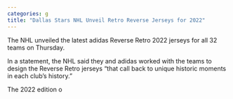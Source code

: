 ```yaml
---
categories: g
title: "Dallas Stars NHL Unveil Retro Reverse Jerseys for 2022"
---
```


The NHL unveiled the latest adidas Reverse Retro 2022 jerseys for all 32 teams on Thursday.



In a statement, the NHL said they and adidas worked with the teams to design the Reverse Retro jerseys &#8220;that call back to unique historic moments in each club’s history.&#8221;



The 2022 edition o